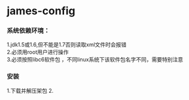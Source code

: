 james-config
============
### 系统依赖环境：
1.jdk1.5或1.6,但不能是1.7否则读取xml文件时会报错  
2.必须用root用户进行操作  
3.必须按照libc6软件包 ，不同linux系统下该软件包名字不同，需要特别注意  
### 安装
1.下载并解压架包
2.
